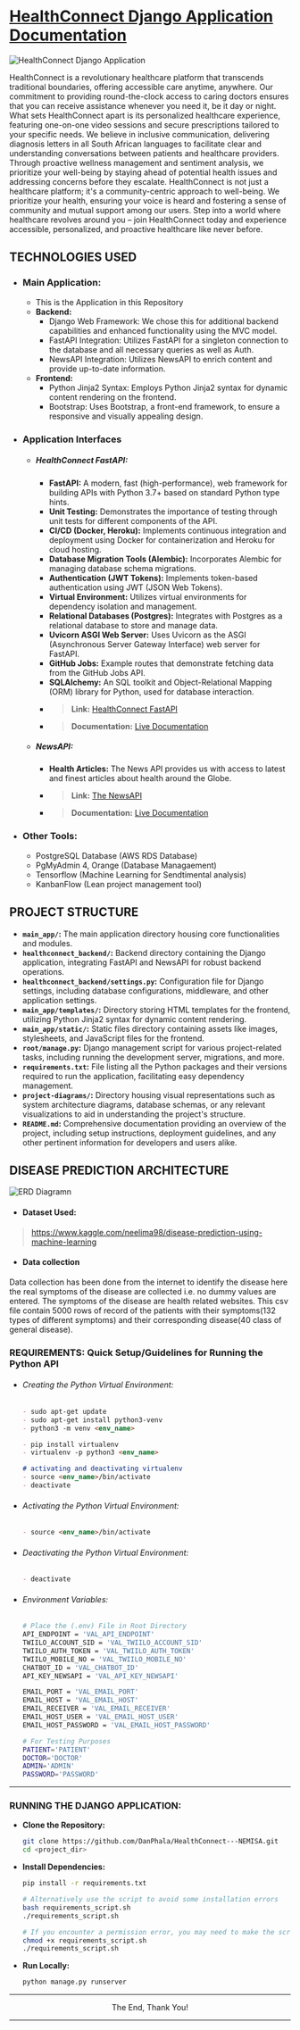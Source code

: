 # [HealthConnect Django Application Documentation](https://github.com/DanPhala/HealthConnect---NEMISA)

![HealthConnect Django Application](./main_app/static/img/about.jpg)

HealthConnect is a revolutionary healthcare platform that transcends traditional boundaries, offering accessible care anytime, anywhere. Our commitment to providing round-the-clock access to caring doctors ensures that you can receive assistance whenever you need it, be it day or night. What sets HealthConnect apart is its personalized healthcare experience, featuring one-on-one video sessions and secure prescriptions tailored to your specific needs. We believe in inclusive communication, delivering diagnosis letters in all South African languages to facilitate clear and understanding conversations between patients and healthcare providers. Through proactive wellness management and sentiment analysis, we prioritize your well-being by staying ahead of potential health issues and addressing concerns before they escalate. HealthConnect is not just a healthcare platform; it's a community-centric approach to well-being. We prioritize your health, ensuring your voice is heard and fostering a sense of community and mutual support among our users. Step into a world where healthcare revolves around you – join HealthConnect today and experience accessible, personalized, and proactive healthcare like never before.

## TECHNOLOGIES USED
- ### Main Application:
    - This is the Application in this Repository
    - **Backend:**
        - Django Web Framework: We chose this for additional backend capabilities and enhanced functionality using the MVC model.
        - FastAPI Integration: Utilizes FastAPI for a singleton connection to the database and all necessary queries as well as Auth.
        - NewsAPI Integration: Utilizes NewsAPI to enrich content and provide up-to-date information.
    - **Frontend:**
        - Python Jinja2 Syntax: Employs Python Jinja2 syntax for dynamic content rendering on the frontend.
        - Bootstrap: Uses Bootstrap, a front-end framework, to ensure a responsive and visually appealing design.
- ### Application Interfaces
    - ##### HealthConnect FastAPI:
        - **FastAPI:** A modern, fast (high-performance), web framework for building APIs with Python 3.7+ based on standard Python type hints.
        - **Unit Testing:** Demonstrates the importance of testing through unit tests for different components of the API.
        - **CI/CD (Docker, Heroku):** Implements continuous integration and deployment using Docker for containerization and Heroku for cloud hosting.
        - **Database Migration Tools (Alembic):** Incorporates Alembic for managing database schema migrations.
        - **Authentication (JWT Tokens):** Implements token-based authentication using JWT (JSON Web Tokens).
        - **Virtual Environment:** Utilizes virtual environments for dependency isolation and management.
        - **Relational Databases (Postgres):** Integrates with Postgres as a relational database to store and manage data.
        - **Uvicorn ASGI Web Server:** Uses Uvicorn as the ASGI (Asynchronous Server Gateway Interface) web server for FastAPI.
        - **GitHub Jobs:** Example routes that demonstrate fetching data from the GitHub Jobs API.
        - **SQLAlchemy:** An SQL toolkit and Object-Relational Mapping (ORM) library for Python, used for database interaction.
        - > **Link:** [HealthConnect FastAPI](https://github.com/TebogoYungMercykay/Python_API_Development_Booth_FASTAPI)
        - > **Documentation:** [Live Documentation](https://healthconnect-python-fastapi-9b23b53a9ae4.herokuapp.com/docs)
    - ##### NewsAPI:
        - **Health Articles:** The News API provides us with access to latest and finest articles about health around the Globe.
        - > **Link:** [The NewsAPI](https://newsapi.org)
        - > **Documentation:** [Live Documentation](https://newsapi.org/docs)
- ### Other Tools:
    - PostgreSQL Database (AWS RDS Database)
    - PgMyAdmin 4, Orange (Database Managaement)
    - Tensorflow (Machine Learning for Sendtimental analysis)
    - KanbanFlow (Lean project management tool)

## PROJECT STRUCTURE

- **`main_app/`:** The main application directory housing core functionalities and modules.
- **`healthconnect_backend/`:** Backend directory containing the Django application, integrating FastAPI and NewsAPI for robust backend operations.
- **`healthconnect_backend/settings.py`:** Configuration file for Django settings, including database configurations, middleware, and other application settings.
- **`main_app/templates/`:** Directory storing HTML templates for the frontend, utilizing Python Jinja2 syntax for dynamic content rendering.
- **`main_app/static/`:** Static files directory containing assets like images, stylesheets, and JavaScript files for the frontend.
- **`root/manage.py`:** Django management script for various project-related tasks, including running the development server, migrations, and more.
- **`requirements.txt`:** File listing all the Python packages and their versions required to run the application, facilitating easy dependency management.
- **`project-diagrams/`:** Directory housing visual representations such as system architecture diagrams, database schemas, or any relevant visualizations to aid in understanding the project's structure.
- **`README.md`:** Comprehensive documentation providing an overview of the project, including setup instructions, deployment guidelines, and any other pertinent information for developers and users alike.

## DISEASE PREDICTION ARCHITECTURE

![ERD Diagramn](./project-diagramns/Disease_Prediction_Diagram.png)

- #### Dataset Used:

> https://www.kaggle.com/neelima98/disease-prediction-using-machine-learning

- ####  Data collection 

Data collection has been done from the internet to identify the disease here the real symptoms of the disease are collected i.e. no dummy values are entered. The symptoms of the disease are health related websites. This csv file contain 5000 rows of record of the patients with their symptoms(132 types of different symptoms) and their corresponding disease(40 class of general disease).

### REQUIREMENTS: Quick Setup/Guidelines for Running the Python API

- ###### Creating the Python Virtual Environment:
    ```markdown
    - sudo apt-get update
    - sudo apt-get install python3-venv
    - python3 -m venv <env_name>

    - pip install virtualenv
    - virtualenv -p python3 <env_name>

    # activating and deactivating virtualenv
    - source <env_name>/bin/activate
    - deactivate
    ```

- ###### Activating the Python Virtual Environment:
    ```markdown
    - source <env_name>/bin/activate
    ```

- ###### Deactivating the Python Virtual Environment:
    ```markdown
    - deactivate
    ```

- ###### Environment Variables:
    ```bash
    # Place the (.env) File in Root Directory
    API_ENDPOINT = 'VAL_API_ENDPOINT'
    TWIILO_ACCOUNT_SID = 'VAL_TWIILO_ACCOUNT_SID'
    TWIILO_AUTH_TOKEN = 'VAL_TWIILO_AUTH_TOKEN'
    TWIILO_MOBILE_NO = 'VAL_TWIILO_MOBILE_NO'
    CHATBOT_ID = 'VAL_CHATBOT_ID'
    API_KEY_NEWSAPI = 'VAL_API_KEY_NEWSAPI'

    EMAIL_PORT = 'VAL_EMAIL_PORT'
    EMAIL_HOST = 'VAL_EMAIL_HOST'
    EMAIL_RECEIVER = 'VAL_EMAIL_RECEIVER'
    EMAIL_HOST_USER = 'VAL_EMAIL_HOST_USER'
    EMAIL_HOST_PASSWORD = 'VAL_EMAIL_HOST_PASSWORD'

    # For Testing Purposes
    PATIENT='PATIENT'
    DOCTOR='DOCTOR'
    ADMIN='ADMIN'
    PASSWORD='PASSWORD'
    ```
---

### RUNNING THE DJANGO APPLICATION:

- **Clone the Repository:**
   ```bash
   git clone https://github.com/DanPhala/HealthConnect---NEMISA.git
   cd <project_dir>
   ```

- **Install Dependencies:**
    ```bash
    pip install -r requirements.txt

    # Alternatively use the script to avoid some installation errors
    bash requirements_script.sh
    ./requirements_script.sh

    # If you encounter a permission error, you may need to make the script executable. You can do this with the following command:
    chmod +x requirements_script.sh
    ./requirements_script.sh
    ```

- **Run Locally:**
    ```markdown
    python manage.py runserver
    ```

---

<p align="center">The End, Thank You!</p>

---
